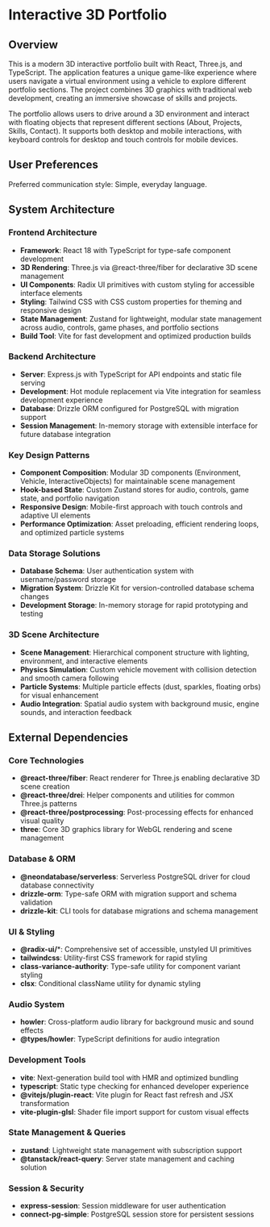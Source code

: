 # Interactive 3D Portfolio

## Overview

This is a modern 3D interactive portfolio built with React, Three.js, and TypeScript. The application features a unique game-like experience where users navigate a virtual environment using a vehicle to explore different portfolio sections. The project combines 3D graphics with traditional web development, creating an immersive showcase of skills and projects.

The portfolio allows users to drive around a 3D environment and interact with floating objects that represent different sections (About, Projects, Skills, Contact). It supports both desktop and mobile interactions, with keyboard controls for desktop and touch controls for mobile devices.

## User Preferences

Preferred communication style: Simple, everyday language.

## System Architecture

### Frontend Architecture
- **Framework**: React 18 with TypeScript for type-safe component development
- **3D Rendering**: Three.js via @react-three/fiber for declarative 3D scene management
- **UI Components**: Radix UI primitives with custom styling for accessible interface elements
- **Styling**: Tailwind CSS with CSS custom properties for theming and responsive design
- **State Management**: Zustand for lightweight, modular state management across audio, controls, game phases, and portfolio sections
- **Build Tool**: Vite for fast development and optimized production builds

### Backend Architecture
- **Server**: Express.js with TypeScript for API endpoints and static file serving
- **Development**: Hot module replacement via Vite integration for seamless development experience
- **Database**: Drizzle ORM configured for PostgreSQL with migration support
- **Session Management**: In-memory storage with extensible interface for future database integration

### Key Design Patterns
- **Component Composition**: Modular 3D components (Environment, Vehicle, InteractiveObjects) for maintainable scene management
- **Hook-based State**: Custom Zustand stores for audio, controls, game state, and portfolio navigation
- **Responsive Design**: Mobile-first approach with touch controls and adaptive UI elements
- **Performance Optimization**: Asset preloading, efficient rendering loops, and optimized particle systems

### Data Storage Solutions
- **Database Schema**: User authentication system with username/password storage
- **Migration System**: Drizzle Kit for version-controlled database schema changes
- **Development Storage**: In-memory storage for rapid prototyping and testing

### 3D Scene Architecture
- **Scene Management**: Hierarchical component structure with lighting, environment, and interactive elements
- **Physics Simulation**: Custom vehicle movement with collision detection and smooth camera following
- **Particle Systems**: Multiple particle effects (dust, sparkles, floating orbs) for visual enhancement
- **Audio Integration**: Spatial audio system with background music, engine sounds, and interaction feedback

## External Dependencies

### Core Technologies
- **@react-three/fiber**: React renderer for Three.js enabling declarative 3D scene creation
- **@react-three/drei**: Helper components and utilities for common Three.js patterns
- **@react-three/postprocessing**: Post-processing effects for enhanced visual quality
- **three**: Core 3D graphics library for WebGL rendering and scene management

### Database & ORM
- **@neondatabase/serverless**: Serverless PostgreSQL driver for cloud database connectivity
- **drizzle-orm**: Type-safe ORM with migration support and schema validation
- **drizzle-kit**: CLI tools for database migrations and schema management

### UI & Styling
- **@radix-ui/***: Comprehensive set of accessible, unstyled UI primitives
- **tailwindcss**: Utility-first CSS framework for rapid styling
- **class-variance-authority**: Type-safe utility for component variant styling
- **clsx**: Conditional className utility for dynamic styling

### Audio System
- **howler**: Cross-platform audio library for background music and sound effects
- **@types/howler**: TypeScript definitions for audio integration

### Development Tools
- **vite**: Next-generation build tool with HMR and optimized bundling
- **typescript**: Static type checking for enhanced developer experience
- **@vitejs/plugin-react**: Vite plugin for React fast refresh and JSX transformation
- **vite-plugin-glsl**: Shader file import support for custom visual effects

### State Management & Queries
- **zustand**: Lightweight state management with subscription support
- **@tanstack/react-query**: Server state management and caching solution

### Session & Security
- **express-session**: Session middleware for user authentication
- **connect-pg-simple**: PostgreSQL session store for persistent sessions
